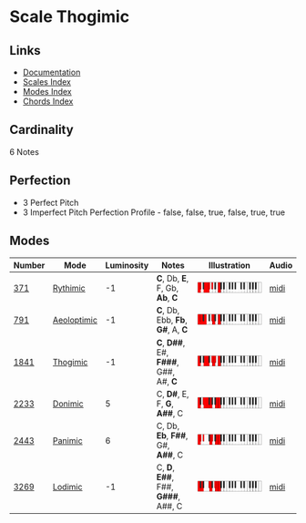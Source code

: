 # Scale Thogimic

## Links

- [Documentation](README.md)
- [Scales Index](Scales.md)
- [Modes Index](Modes.md)
- [Chords Index](Chords.md)

## Cardinality

6 Notes

## Perfection

- 3 Perfect Pitch
- 3 Imperfect Pitch
Perfection Profile - false, false, true, false, true, true

## Modes

| Number | Mode | Luminosity | Notes | Illustration | Audio |
|--------|------|------------|-------|--------------|-------|
| [371](https://ianring.com/musictheory/scales/371) | [Rythimic](ModeRythimic.md) | -1 | **C**, Db, **E**, F, Gb, **Ab**, **C** | ![CNaturalRythimic](ModeCNaturalRythimic.png) | [midi](https://github.com/edipermadi/music/blob/main/docs/ModeCNaturalRythimic.mid?raw=true) | 
| [791](https://ianring.com/musictheory/scales/791) | [Aeoloptimic](ModeAeoloptimic.md) | -1 | **C**, Db, Ebb, **Fb**, **G#**, A, **C** | ![CNaturalAeoloptimic](ModeCNaturalAeoloptimic.png) | [midi](https://github.com/edipermadi/music/blob/main/docs/ModeCNaturalAeoloptimic.mid?raw=true) | 
| [1841](https://ianring.com/musictheory/scales/1841) | [Thogimic](ModeThogimic.md) | -1 | **C**, **D##**, E#, **F###**, G##, A#, **C** | ![CNaturalThogimic](ModeCNaturalThogimic.png) | [midi](https://github.com/edipermadi/music/blob/main/docs/ModeCNaturalThogimic.mid?raw=true) | 
| [2233](https://ianring.com/musictheory/scales/2233) | [Donimic](ModeDonimic.md) | 5 | C, **D#**, E, F, **G**, **A##**, C | ![CNaturalDonimic](ModeCNaturalDonimic.png) | [midi](https://github.com/edipermadi/music/blob/main/docs/ModeCNaturalDonimic.mid?raw=true) | 
| [2443](https://ianring.com/musictheory/scales/2443) | [Panimic](ModePanimic.md) | 6 | C, Db, **Eb**, **F##**, G#, **A##**, C | ![CNaturalPanimic](ModeCNaturalPanimic.png) | [midi](https://github.com/edipermadi/music/blob/main/docs/ModeCNaturalPanimic.mid?raw=true) | 
| [3269](https://ianring.com/musictheory/scales/3269) | [Lodimic](ModeLodimic.md) | -1 | C, **D**, **E##**, F##, **G###**, A##, C | ![CNaturalLodimic](ModeCNaturalLodimic.png) | [midi](https://github.com/edipermadi/music/blob/main/docs/ModeCNaturalLodimic.mid?raw=true) | 
